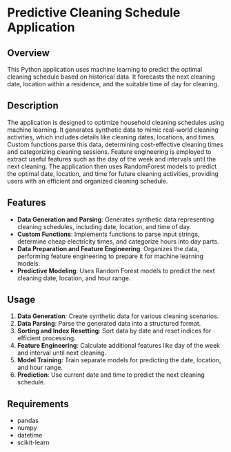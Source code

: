 # Predictive Cleaning Schedule Application

## Overview
This Python application uses machine learning to predict the optimal cleaning schedule based on historical data. It forecasts the next cleaning date, location within a residence, and the suitable time of day for cleaning.

## Description
The application is designed to optimize household cleaning schedules using machine learning. It generates synthetic data to mimic real-world cleaning activities, which includes details like cleaning dates, locations, and times. Custom functions parse this data, determining cost-effective cleaning times and categorizing cleaning sessions. Feature engineering is employed to extract useful features such as the day of the week and intervals until the next cleaning. The application then uses RandomForest models to predict the optimal date, location, and time for future cleaning activities, providing users with an efficient and organized cleaning schedule.

## Features
- **Data Generation and Parsing**: Generates synthetic data representing cleaning schedules, including date, location, and time of day.
- **Custom Functions**: Implements functions to parse input strings, determine cheap electricity times, and categorize hours into day parts.
- **Data Preparation and Feature Engineering**: Organizes the data, performing feature engineering to prepare it for machine learning models.
- **Predictive Modeling**: Uses Random Forest models to predict the next cleaning date, location, and hour range.

## Usage
1. **Data Generation**: Create synthetic data for various cleaning scenarios.
2. **Data Parsing**: Parse the generated data into a structured format.
3. **Sorting and Index Resetting**: Sort data by date and reset indices for efficient processing.
4. **Feature Engineering**: Calculate additional features like day of the week and interval until next cleaning.
5. **Model Training**: Train separate models for predicting the date, location, and hour range.
6. **Prediction**: Use current date and time to predict the next cleaning schedule.

## Requirements
- pandas
- numpy
- datetime
- scikit-learn
